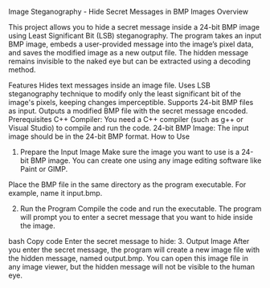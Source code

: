 Image Steganography - Hide Secret Messages in BMP Images
Overview

This project allows you to hide a secret message inside a 24-bit BMP image using Least Significant Bit (LSB) steganography. The program takes an input BMP image, embeds a user-provided message into the image’s pixel data, and saves the modified image as a new output file. The hidden message remains invisible to the naked eye but can be extracted using a decoding method.

Features
Hides text messages inside an image file.
Uses LSB steganography technique to modify only the least significant bit of the image's pixels, keeping changes imperceptible.
Supports 24-bit BMP files as input.
Outputs a modified BMP file with the secret message encoded.
Prerequisites
C++ Compiler: You need a C++ compiler (such as g++ or Visual Studio) to compile and run the code.
24-bit BMP Image: The input image should be in the 24-bit BMP format.
How to Use
1. Prepare the Input Image
Make sure the image you want to use is a 24-bit BMP image. You can create one using any image editing software like Paint or GIMP.

Place the BMP file in the same directory as the program executable. For example, name it input.bmp.

2. Run the Program
Compile the code and run the executable. The program will prompt you to enter a secret message that you want to hide inside the image.

bash
Copy code
Enter the secret message to hide: <Your secret message here>
3. Output Image
After you enter the secret message, the program will create a new image file with the hidden message, named output.bmp. You can open this image file in any image viewer, but the hidden message will not be visible to the human eye.
